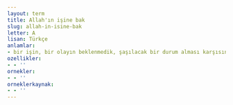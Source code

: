 ```yaml
---
layout: term
title: Allah'ın işine bak
slug: allah-in-isine-bak
letter: A
lisan: Türkçe
anlamlar:
- bir işin, bir olayın beklenmedik, şaşılacak bir durum alması karşısında kullanılan bir söz
ozellikler:
- - ''
ornekler:
- - ''
orneklerkaynak:
- - ''
---
```


